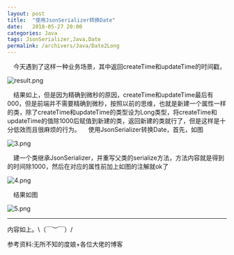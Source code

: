 ```yaml
---
layout: post
title:  "使用JsonSerializer转换Date"
date:   2018-05-27 20:00
categories: Java
tags: JsonSerializer,Java,Date
permalink: /archivers/Java/Date2Long
---
```


&emsp;今天遇到了这样一种业务场景，其中返回createTime和updateTime的时间戳，

![result.png](https://upload-images.jianshu.io/upload_images/8918083-0cab08c6e32ca172.png?imageMogr2/auto-orient/strip%7CimageView2/2/w/1240)

&emsp;结果如上，但是因为精确到微秒的原因，createTime和updateTime最后有000，但是前端并不需要精确到微秒，按照以前的思维，也就是新建一个属性一样的类，除了createTime和updateTime的类型设为Long类型，将createTime和updateTime的值除1000后赋值到新建的类，返回新建的类就行了，但是这样是十分低效而且很麻烦的行为。
&emsp;使用JsonSerializer转换Date，首先，如图

![3.png](https://upload-images.jianshu.io/upload_images/8918083-599bfbb65dcdb158.png?imageMogr2/auto-orient/strip%7CimageView2/2/w/1240)

&emsp;建一个类继承JsonSerializer<T>，并重写父类的serialize方法，方法内容就是得到的时间除1000，然后在对应的属性前加上如图的注解就ok了

![4.png](https://upload-images.jianshu.io/upload_images/8918083-9356207f05a17254.png?imageMogr2/auto-orient/strip%7CimageView2/2/w/1240)

&emsp;结果如图

![5.png](https://upload-images.jianshu.io/upload_images/8918083-0d815eaab8d1d603.png?imageMogr2/auto-orient/strip%7CimageView2/2/w/1240)

---
内容如上。\（￣︶￣）/

参考资料:无所不知的度娘+各位大佬的博客
